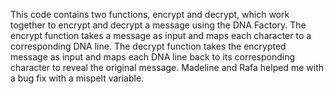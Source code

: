 This code contains two functions, encrypt and decrypt, which work together to encrypt and decrypt a message using the DNA Factory. 
The encrypt function takes a message as input and maps each character to a corresponding DNA line. 
The decrypt function takes the encrypted message as input and maps each DNA line back to its corresponding character to reveal the original message.
Madeline and Rafa helped me with a bug fix with a mispelt variable. 
